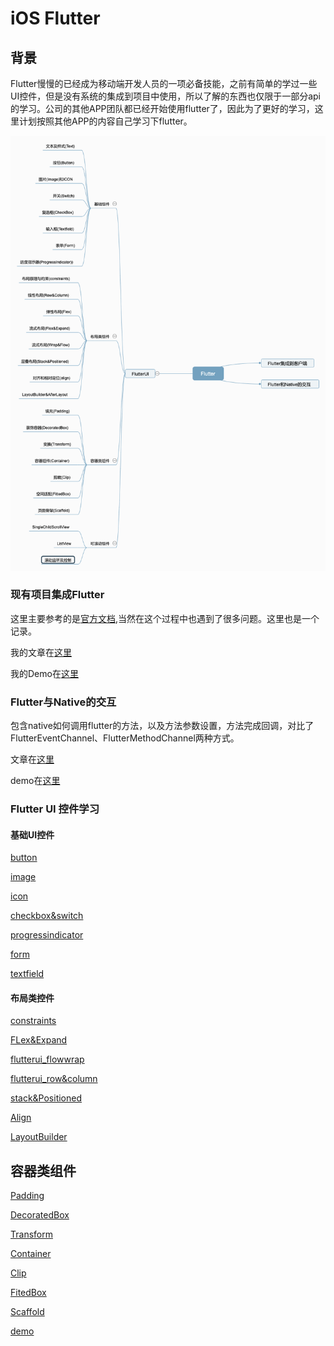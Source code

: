 # iOS Flutter

## 背景

Flutter慢慢的已经成为移动端开发人员的一项必备技能，之前有简单的学过一些UI控件，但是没有系统的集成到项目中使用，所以了解的东西也仅限于一部分api的学习。公司的其他APP团队都已经开始使用flutter了，因此为了更好的学习，这里计划按照其他APP的内容自己学习下flutter。

![学习路线图](https://github.com/LeeWongSnail/FlutterLearning/raw/main/res/Flutter.png)

### 现有项目集成Flutter

这里主要参考的是[官方文档](https://flutter.cn/docs/development/add-to-app/ios/add-flutter-screen),当然在这个过程中也遇到了很多问题。这里也是一个记录。

我的文章在[这里](https://github.com/LeeWongSnail/FlutterLearning/blob/main/Flutter%E9%9B%86%E6%88%90/flutter-nativeJumpFlutter.md)

我的Demo在[这里](https://github.com/LeeWongSnail/FlutterLearning/tree/main/Demo/FlutterDemo)

### Flutter与Native的交互

包含native如何调用flutter的方法，以及方法参数设置，方法完成回调，对比了FlutterEventChannel、FlutterMethodChannel两种方式。

文章在[这里](https://github.com/LeeWongSnail/FlutterLearning/blob/main/Flutter%E4%B8%8ENative%E7%9A%84%E4%BA%A4%E4%BA%92/flutter-nativeinteraction.md)

demo在[这里](https://github.com/LeeWongSnail/FlutterLearning/tree/main/Demo/FlutterDemo)

### Flutter UI 控件学习

#### 基础UI控件

[button](https://github.com/LeeWongSnail/FlutterLearning/blob/main/FlutterUI/flutterui-button.md)

[image](https://github.com/LeeWongSnail/FlutterLearning/blob/main/FlutterUI/flutter-image.md)

[icon](https://github.com/LeeWongSnail/FlutterLearning/blob/main/FlutterUI/flutterui_icon.md)

[checkbox&switch](https://github.com/LeeWongSnail/FlutterLearning/blob/main/FlutterUI/flutterui_checkbox%26switch.md)

[progressindicator](https://github.com/LeeWongSnail/FlutterLearning/blob/main/FlutterUI/flutterui_progressindicator.md)

[form](https://github.com/LeeWongSnail/FlutterLearning/blob/main/FlutterUI/flutterui_form.md)

[textfield](https://github.com/LeeWongSnail/FlutterLearning/blob/main/FlutterUI/flutterui_textfield.md)

#### 布局类控件

[constraints](https://github.com/LeeWongSnail/FlutterLearning/blob/main/FlutterUI/Constraints.md)

[FLex&Expand](https://github.com/LeeWongSnail/FlutterLearning/blob/main/FlutterUI/FLex%26Expand.md)

[flutterui_flowwrap](https://github.com/LeeWongSnail/FlutterLearning/blob/main/FlutterUI/flutterui_flowwrap.md)

[flutterui_row&column](https://github.com/LeeWongSnail/FlutterLearning/blob/main/FlutterUI/flutterui_row%26column.md)

[stack&Positioned](https://github.com/LeeWongSnail/FlutterLearning/blob/main/FlutterUI/stack%26Positioned.md)

[Align](https://github.com/LeeWongSnail/FlutterLearning/blob/main/FlutterUI/flutterui_align.md)

[LayoutBuilder](https://github.com/LeeWongSnail/FlutterLearning/blob/main/FlutterUI/flutterui_LayoutBuilder.md)

## 容器类组件

[Padding](https://github.com/LeeWongSnail/FlutterLearning/blob/main/FlutterUI/flutterui_padding.md)

[DecoratedBox](https://github.com/LeeWongSnail/FlutterLearning/blob/main/FlutterUI/flutterui_decorationbox.md)

[Transform](https://github.com/LeeWongSnail/FlutterLearning/blob/main/FlutterUI/flutterui_transform.md)

[Container](https://github.com/LeeWongSnail/FlutterLearning/blob/main/FlutterUI/flutterui_container.md)

[Clip](https://github.com/LeeWongSnail/FlutterLearning/blob/main/FlutterUI/flutterui_clip.md)

[FitedBox](https://github.com/LeeWongSnail/FlutterLearning/blob/main/FlutterUI/flutterui_fitbox.md)

[Scaffold]()

[demo](https://github.com/LeeWongSnail/FlutterLearning/tree/main/Demo/flutterui)
